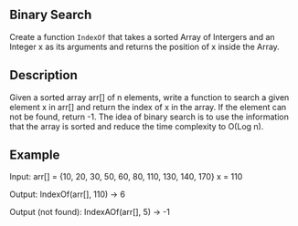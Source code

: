 ## Binary Search 
Create a function ```IndexOf``` that takes a sorted Array of Intergers and an Integer x as its arguments and returns the position of x
inside the Array.

## Description
Given a sorted array arr[] of n elements, write a function to search a given element x in arr[] and return the index of x in the array.
If the element can not be found, return -1.
The idea of binary search is to use the information that the array is sorted and reduce the time complexity to O(Log n).

## Example
Input:
arr[] = {10, 20, 30, 50, 60, 80, 110, 130, 140, 170}
x = 110

Output:
IndexOf(arr[], 110) -> 6

Output (not found):
IndexAOf(arr[], 5) -> -1